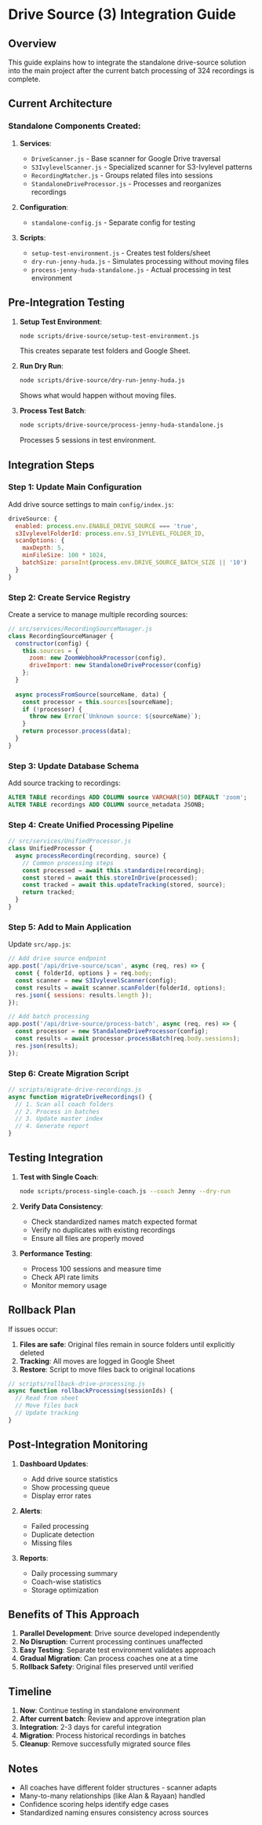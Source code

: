 # Drive Source (3) Integration Guide

## Overview
This guide explains how to integrate the standalone drive-source solution into the main project after the current batch processing of 324 recordings is complete.

## Current Architecture

### Standalone Components Created:
1. **Services**:
   - `DriveScanner.js` - Base scanner for Google Drive traversal
   - `S3IvylevelScanner.js` - Specialized scanner for S3-Ivylevel patterns
   - `RecordingMatcher.js` - Groups related files into sessions
   - `StandaloneDriveProcessor.js` - Processes and reorganizes recordings

2. **Configuration**:
   - `standalone-config.js` - Separate config for testing

3. **Scripts**:
   - `setup-test-environment.js` - Creates test folders/sheet
   - `dry-run-jenny-huda.js` - Simulates processing without moving files
   - `process-jenny-huda-standalone.js` - Actual processing in test environment

## Pre-Integration Testing

1. **Setup Test Environment**:
   ```bash
   node scripts/drive-source/setup-test-environment.js
   ```
   This creates separate test folders and Google Sheet.

2. **Run Dry Run**:
   ```bash
   node scripts/drive-source/dry-run-jenny-huda.js
   ```
   Shows what would happen without moving files.

3. **Process Test Batch**:
   ```bash
   node scripts/drive-source/process-jenny-huda-standalone.js
   ```
   Processes 5 sessions in test environment.

## Integration Steps

### Step 1: Update Main Configuration
Add drive source settings to main `config/index.js`:

```javascript
driveSource: {
  enabled: process.env.ENABLE_DRIVE_SOURCE === 'true',
  s3IvylevelFolderId: process.env.S3_IVYLEVEL_FOLDER_ID,
  scanOptions: {
    maxDepth: 5,
    minFileSize: 100 * 1024,
    batchSize: parseInt(process.env.DRIVE_SOURCE_BATCH_SIZE || '10')
  }
}
```

### Step 2: Create Service Registry
Create a service to manage multiple recording sources:

```javascript
// src/services/RecordingSourceManager.js
class RecordingSourceManager {
  constructor(config) {
    this.sources = {
      zoom: new ZoomWebhookProcessor(config),
      driveImport: new StandaloneDriveProcessor(config)
    };
  }
  
  async processFromSource(sourceName, data) {
    const processor = this.sources[sourceName];
    if (!processor) {
      throw new Error(`Unknown source: ${sourceName}`);
    }
    return processor.process(data);
  }
}
```

### Step 3: Update Database Schema
Add source tracking to recordings:

```sql
ALTER TABLE recordings ADD COLUMN source VARCHAR(50) DEFAULT 'zoom';
ALTER TABLE recordings ADD COLUMN source_metadata JSONB;
```

### Step 4: Create Unified Processing Pipeline
```javascript
// src/services/UnifiedProcessor.js
class UnifiedProcessor {
  async processRecording(recording, source) {
    // Common processing steps
    const processed = await this.standardize(recording);
    const stored = await this.storeInDrive(processed);
    const tracked = await this.updateTracking(stored, source);
    return tracked;
  }
}
```

### Step 5: Add to Main Application
Update `src/app.js`:

```javascript
// Add drive source endpoint
app.post('/api/drive-source/scan', async (req, res) => {
  const { folderId, options } = req.body;
  const scanner = new S3IvylevelScanner(config);
  const results = await scanner.scanFolder(folderId, options);
  res.json({ sessions: results.length });
});

// Add batch processing
app.post('/api/drive-source/process-batch', async (req, res) => {
  const processor = new StandaloneDriveProcessor(config);
  const results = await processor.processBatch(req.body.sessions);
  res.json(results);
});
```

### Step 6: Create Migration Script
```javascript
// scripts/migrate-drive-recordings.js
async function migrateDriveRecordings() {
  // 1. Scan all coach folders
  // 2. Process in batches
  // 3. Update master index
  // 4. Generate report
}
```

## Testing Integration

1. **Test with Single Coach**:
   ```bash
   node scripts/process-single-coach.js --coach Jenny --dry-run
   ```

2. **Verify Data Consistency**:
   - Check standardized names match expected format
   - Verify no duplicates with existing recordings
   - Ensure all files are properly moved

3. **Performance Testing**:
   - Process 100 sessions and measure time
   - Check API rate limits
   - Monitor memory usage

## Rollback Plan

If issues occur:

1. **Files are safe**: Original files remain in source folders until explicitly deleted
2. **Tracking**: All moves are logged in Google Sheet
3. **Restore**: Script to move files back to original locations

```javascript
// scripts/rollback-drive-processing.js
async function rollbackProcessing(sessionIds) {
  // Read from sheet
  // Move files back
  // Update tracking
}
```

## Post-Integration Monitoring

1. **Dashboard Updates**:
   - Add drive source statistics
   - Show processing queue
   - Display error rates

2. **Alerts**:
   - Failed processing
   - Duplicate detection
   - Missing files

3. **Reports**:
   - Daily processing summary
   - Coach-wise statistics
   - Storage optimization

## Benefits of This Approach

1. **Parallel Development**: Drive source developed independently
2. **No Disruption**: Current processing continues unaffected  
3. **Easy Testing**: Separate test environment validates approach
4. **Gradual Migration**: Can process coaches one at a time
5. **Rollback Safety**: Original files preserved until verified

## Timeline

1. **Now**: Continue testing in standalone environment
2. **After current batch**: Review and approve integration plan
3. **Integration**: 2-3 days for careful integration
4. **Migration**: Process historical recordings in batches
5. **Cleanup**: Remove successfully migrated source files

## Notes

- All coaches have different folder structures - scanner adapts
- Many-to-many relationships (like Alan & Rayaan) handled
- Confidence scoring helps identify edge cases
- Standardized naming ensures consistency across sources